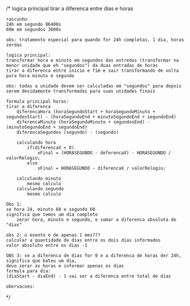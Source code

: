 /*
    logica principal
    tirar a diferenca entre dias e horas

    rascunho
    24h em segundo 86400s
    60m em segundos 3600s

    obs: tratamento especial para quando for 24h completas, 1 dia, horas zerdas

    logica principal:
    transformar hora e minuto em segundos das entredas (transformar na menor unidade que eh "segundos") da duas entradas de horas
    tirar a diferenca entre inicio e fim e sair transformando de volta para hora minuto e segundo

    obs: todas a unidade devem ser calculadas em "segundos" para depois serem devidamente transformadas para suas unidades finais

    formula principal horas:
    tirar a diferenca 
        diferencaHora (horaSegundoStart + horaSegundoMinuto + segundosStart) - (horaSegundoEnd + minutoSegundoEnd + segundoEnd)
        diferencaMinuto (horaSegundoMinuto + segundosEnd) - (minutoSegundoEnd + segundoEnd)
        diferencaSegundos (segundo) - (segundo)
        
        calculando hora 
            if(diferencaX < 0)
                xFinal = (HORASEGUNDO - deferencaX) - HORASEGUNDO / valorRelogio;
            else 
                xFinal = HORASEGUNDO - diferencaX / valorRelogio;
    
        calculando minuto
            mesmo calculo
        calculando segundo
            mesmo calculo 
        
    Obs 1: 
    se hora 24, minuto 60 e segundo 60
    significa que temos um dia completo
        zerar hora, minuto e segundo, e somar a diferenca absoluta de "dias"

    obs 2: o evento e de apenas 1 mes???
    calcular a quantidade de dias entre os dois dias informados
    valor absoluto entre os dias -1

    OBS 3: se a diferenca de dias for 0 e a diferenca de horas der 24h, significa que bateu um dia,
    devo zerar as horas e informar apenas os dias
    formula para dia:
    (diaStart - diaEnd) - 1 vai ser a diferenca entre total de dias

    obervacoes: 
*/